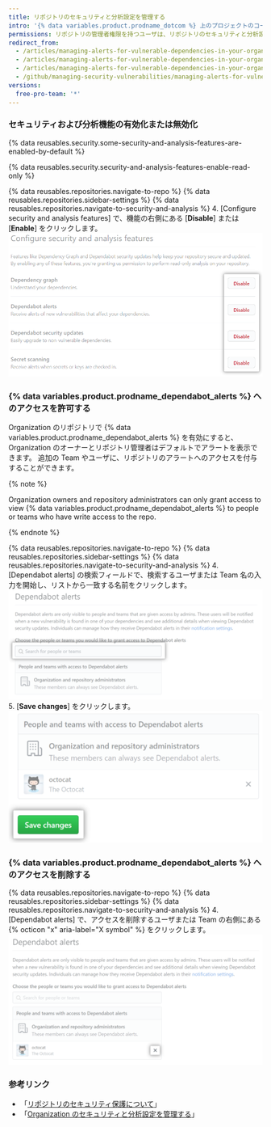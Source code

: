 ```yaml
---
title: リポジトリのセキュリティと分析設定を管理する
intro: '{% data variables.product.prodname_dotcom %} 上のプロジェクトのコードをセキュリティ保護し分析する機能を管理できます。'
permissions: リポジトリの管理者権限を持つユーザは、リポジトリのセキュリティと分析設定を管理できます。
redirect_from:
  - /articles/managing-alerts-for-vulnerable-dependencies-in-your-organization-s-repositories/
  - /articles/managing-alerts-for-vulnerable-dependencies-in-your-organizations-repositories/
  - /articles/managing-alerts-for-vulnerable-dependencies-in-your-organization
  - /github/managing-security-vulnerabilities/managing-alerts-for-vulnerable-dependencies-in-your-organization
versions:
  free-pro-team: '*'
---
```


### セキュリティおよび分析機能の有効化または無効化

{% data reusables.security.some-security-and-analysis-features-are-enabled-by-default %}

{% data reusables.security.security-and-analysis-features-enable-read-only %}

{% data reusables.repositories.navigate-to-repo %}
{% data reusables.repositories.sidebar-settings %}
{% data reusables.repositories.navigate-to-security-and-analysis %}
4. [Configure security and analysis features] で、機能の右側にある [**Disable**] または [**Enable**] をクリックします。 ![[Configure security and analysis] 機能の [Enable] または [Disable] ボタン](/assets/images/help/repository/security-and-analysis-disable-or-enable.png)

### {% data variables.product.prodname_dependabot_alerts %} へのアクセスを許可する

Organization のリポジトリで {% data variables.product.prodname_dependabot_alerts %} を有効にすると、Organization のオーナーとリポジトリ管理者はデフォルトでアラートを表示できます。 追加の Team やユーザに、リポジトリのアラートへのアクセスを付与することができます。

{% note %}

Organization owners and repository administrators can only grant access to view {% data variables.product.prodname_dependabot_alerts %} to people or teams who have write access to the repo.

{% endnote %}

{% data reusables.repositories.navigate-to-repo %}
{% data reusables.repositories.sidebar-settings %}
{% data reusables.repositories.navigate-to-security-and-analysis %}
4. [Dependabot alerts] の検索フィールドで、検索するユーザまたは Team 名の入力を開始し、リストから一致する名前をクリックします。 ![Dependabot アラートへのアクセスをユーザまたは Team に許可するための検索フィールド](/assets/images/help/repository/security-and-analysis-security-alerts-person-or-team-search.png)
5. [**Save changes**] をクリックします。 ![Dependabot アラート設定を変更するための [Save changes] ボタン](/assets/images/help/repository/security-and-analysis-security-alerts-save-changes.png)

### {% data variables.product.prodname_dependabot_alerts %} へのアクセスを削除する

{% data reusables.repositories.navigate-to-repo %}
{% data reusables.repositories.sidebar-settings %}
{% data reusables.repositories.navigate-to-security-and-analysis %}
4. [Dependabot alerts] で、アクセスを削除するユーザまたは Team の右側にある {% octicon "x" aria-label="X symbol" %} をクリックします。 ![リポジトリの Dependabot アラートへのユーザのアクセスを削除する [x] ボタン](/assets/images/help/repository/security-and-analysis-security-alerts-username-x.png)

### 参考リンク

- 「[リポジトリのセキュリティ保護について](/github/administering-a-repository/about-securing-your-repository)」
- 「[Organization のセキュリティと分析設定を管理する](/github/setting-up-and-managing-organizations-and-teams/managing-security-and-analysis-settings-for-your-organization)」
